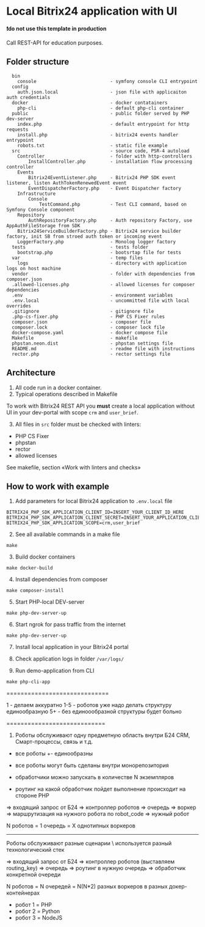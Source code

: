 # Local Bitrix24 application with UI

**❗do not use this template in production**

Call REST-API for education purposes.

## Folder structure

```
  bin
    console                           - symfony console CLI entrypoint
  config                              
    auth.json.local                   - json file with applicaiton auth credentials           
  docker                              - docker contatainers
    php-cli                           - default php-cli container
  public                              - public folder served by PHP dev-server  
    index.php                         - default entrypoint for http requests
    install.php                       - bitrix24 events handler entrypoint
    robots.txt                        - static file example
  src                                 - source code, PSR-4 autoload
    Controller                        - folder with http-controllers
        InstallController.php         - installation flow processing controller
    Events                            
        Bitrix24EventListener.php     - Bitrix24 PHP SDK event listener, listen AuthTokenRenewedEvent event     
        EventDispatcherFactory.php    - Event Dispatcher factory
    Infrastructure                    
        Console                       
            TestCommand.php           - Test CLI command, based on Symfony Console component
    Repository                        
        AuthRepositoryFactory.php     - Auth repository Factory, use AppAuthFileStorage from SDK
    Bitrix24ServiceBuilderFactory.php - Bitrix24 service builder factory, init SB from stroed auth token or incoming event
    LoggerFactory.php                 - Monolog logger factory
  tests                               - tests folder
    bootstrap.php                     - bootsrtap file for tests                                 
  var                                 - temp files
    logs                              - directory with application logs on host machine
  vendor                              - folder with dependencies from composer.json
  .allowed-licenses.php               - allowed licenses for composer dependencies
  .env                                - environment variables
  .env.local                          - uncommitted file with local overrides  
  .gitignore                          - gitignore file
  .php-cs-fixer.php                   - PHP CS Fixer rules 
  composer.json                       - composer file
  composer.lock                       - composer lock file
  docker-compose.yaml                 - docker compose file
  Makefile                            - makefile
  phpstan.neon.dist                   - phpstan settings file
  README.md                           - readme file with instructions
  rector.php                          - rector settings file    
```

## Architecture

1. All code run in a docker container.
2. Typical operations described in Makefile

To work with Bitrix24 REST API you **must** create a local application without UI in your dev-portal with scope `crm` and `user_brief`.

3. All files in `src` folder must be checked with linters:

- PHP CS Fixer
- phpstan
- rector
- allowed licenses

See makefile, section «Work with linters and checks»

## How to work with example

1. Add parameters for local Bitrix24 application to  `.env.local` file

```
BITRIX24_PHP_SDK_APPLICATION_CLIENT_ID=INSERT_YOUR_CLIENT_ID_HERE
BITRIX24_PHP_SDK_APPLICATION_CLIENT_SECRET=INSERT_YOUR_APPLICATION_CLIENT_SECRET_HERE
BITRIX24_PHP_SDK_APPLICATION_SCOPE=crm,user_brief
```

2. See all available commands in a make file

```shell
make
```

3. Build docker containers

```shell
make docker-build
```

4. Install dependencies from composer

```shell
make composer-install
```

5. Start PHP-local DEV-server

```shell
make php-dev-server-up
```

6. Start ngrok for pass traffic from the internet

```shell
make php-dev-server-up
```

7. Install local application in your Bitrix24 portal

8. Check application logs in folder `/var/logs/`

9. Run demo-application from CLI
```shell
make php-cli-app
```


=============================


1 - делаем аккуратно
1-5 - роботов уже надо делать структуру единообразную 
5+ - без единоообразной структуры будет больно

============================

1. Роботы обслуживают одну предметную область внутри Б24
CRM, Смарт-процессы, связь и т.д.

- все роботы +\- единообразны
- все роботы могут быть сделаны внутри монорепозитория

- обработчики можно запускать в количестве N экземпляров
- роутинг на какой обработчик пойдет выполнение происходит на стороне PHP

=> входящий запрос от Б24 => контроллер роботов => очередь => воркер => маршрутизация на нужного робота по robot_code => нужный робот

N роботов = 1 очередь = X однотипных воркеров

-----------------------------
Роботы обслуживают разные сценарии \ используется разный технологический стек

=> входящий запрос от Б24 => контроллер роботов (выставляем routing_key)  => очередь => роутинг в нужную очередь => обработчик конкретной очереди

N роботов = N очередей = N(N*2) разных воркеров в разных докер-контейнерах

- робот 1 = PHP 
- робот 2 = Python
- робот 3 = NodeJS




























